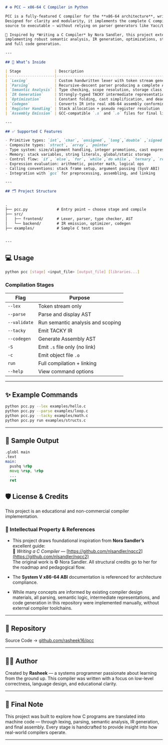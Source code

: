 ```markdown
# ⚙️ PCC — x86-64 C Compiler in Python

PCC is a fully-featured C compiler for the **x86-64 architecture**, written entirely in Python. 
Designed for clarity and modularity, it implements the complete C compilation pipeline — from 
source to executable — without relying on parser generators like Yacc/Lex.

📘 Inspired by *Writing a C Compiler* by Nora Sandler, this project extends it significantly by 
implementing robust semantic analysis, IR generation, optimizations, struct and pointer support, 
and full code generation.

---

## 🚀 What’s Inside

| Stage               | Description                                                        |
|---------------------|--------------------------------------------------------------------|
| `Lexing`            | Custom handwritten lexer with token stream generation              |
| `Parsing`           | Recursive-descent parser producing a complete AST                  |
| `Semantic Analysis` | Type checking, scope resolution, storage class, and promotions     |
| `IR Generation`     | Strongly-typed TACKY intermediate representation                   |
| `Optimization`      | Constant folding, cast simplification, and dead store elimination  |
| `Codegen`           | Converts IR into real x86-64 assembly conforming to SysV ABI       |
| `Register Handling` | Stack allocation + pseudo register resolution                      |
| `Assembly Emission` | GCC-compatible `.s` and `.o` files for final linking               |

---

## ✅ Supported C Features

- Primitive types: `int`, `char`, `unsigned`, `long`,`double` ,`signed` ,`ulong`
- Composite types: `struct`, `array`, `pointer`
- Type system: size/alignment handling, integer promotions, cast expressions
- Memory: stack variables, string literals, global/static storage
- Control flow: `if`, `else`, `for`, `while`,`do while`, `ternary`, `return`
- Expression evaluation: arithmetic, pointer math, logical ops
- Calling conventions: stack frame setup, argument passing (SysV ABI)
- Integration with `gcc` for preprocessing, assembling, and linking

---

## 🗂️ Project Structure


.
├── pcc.py             # Entry point — choose stage and compile
├── src/
│   ├── frontend/      # Lexer, parser, type checker, AST
│   └── backend/       # IR emission, optimizer, codegen
├── examples/          # Sample C test cases


---
```
## 💻 Usage
```bash
python pcc [stage] <input_file> [output_file] [libraries...]
```

### Compilation Stages

| Flag         | Purpose                            |
|--------------|------------------------------------|
| `--lex`      | Token stream only                  |
| `--parse`    | Parse and display AST              |
| `--validate` | Run semantic analysis and scoping  |
| `--tacky`    | Emit TACKY IR                      |
| `--codegen`  | Generate Assembly AST              |
| `-S`         | Emit `.s` file only (no link)      |
| `-c`         | Emit object file `.o`              |
| `run`        | Full compilation + linking         |
| `--help`     | View command options               |

---

## ✨ Example Commands

```bash
python pcc.py --lex examples/hello.c
python pcc.py --parse examples/loop.c
python pcc.py --tacky examples/math.c
python pcc.py run examples/structs.c
```

---

## 🧪 Sample Output

```asm
.globl main
.text
main:
  pushq %rbp
  movq %rsp, %rbp
  ...
  ret
```

## 🛡️ License & Credits

This project is an educational and non-commercial compiler implementation.

### 🔐 Intellectual Property & References

- This project draws foundational inspiration from **Nora Sandler’s** excellent guide:  
  📘 *Writing a C Compiler* — [https://github.com/nlsandler/nqcc2](https://github.com/nlsandler/nqcc2)  
  The original work is © Nora Sandler. All structural credits go to her for the roadmap and pedagogical flow.

- The **System V x86-64 ABI** documentation is referenced for architecture compliance.

- While many concepts are informed by existing compiler design materials, all parsing, semantic logic, intermediate representations, and code generation in this repository were implemented manually, without external compiler toolchains.


---
## 🔗 Repository

Source Code → [github.com/rasheek16/pcc](https://www.github.com/rasheek16/pcc)

---

## 👨‍💻 Author

Created by **Rasheek** — a systems programmer passionate about learning from the ground up. This compiler was written with a focus on low-level correctness, language design, and educational clarity.

---

## 📌 Final Note

This project was built to explore how C programs are translated into machine code — through lexing, parsing, semantic analysis, IR generation, and final assembly. Every stage is handcrafted to provide insight into how real-world compilers operate.

---
